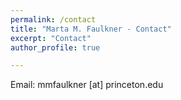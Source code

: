 ```yaml
---
permalink: /contact
title: "Marta M. Faulkner - Contact"
excerpt: "Contact"
author_profile: true

---
```


Email: mmfaulkner [at] princeton.edu
